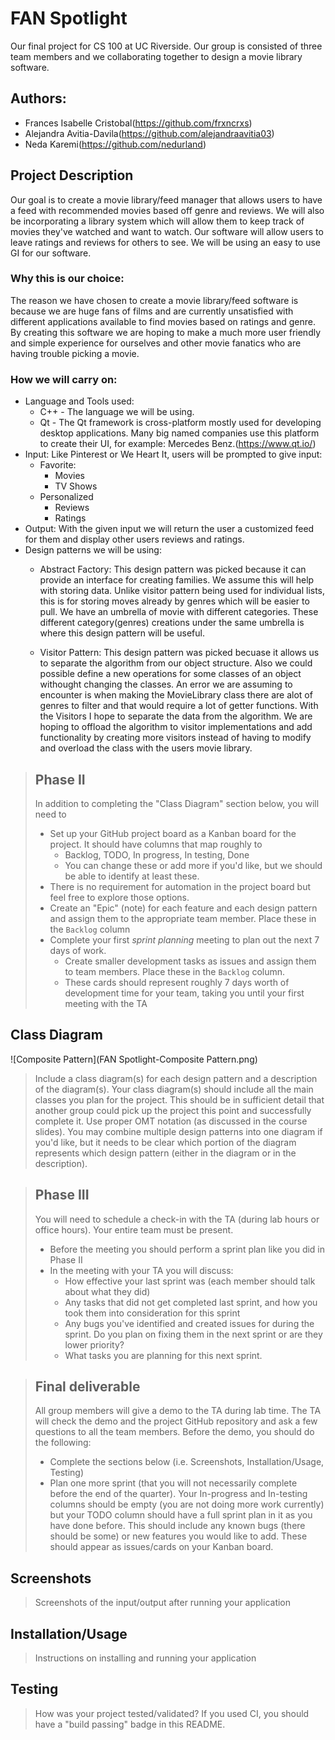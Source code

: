 # FAN Spotlight 
 Our final project for CS 100 at UC Riverside. Our group is consisted of three team members and we collaborating together to design a movie library software. 
## Authors: 
 * Frances Isabelle Cristobal(https://github.com/frxncrxs)
 * Alejandra Avitia-Davila(https://github.com/alejandraavitia03)
 * Neda Karemi(https://github.com/nedurland)


## Project Description
  Our goal is to create a movie library/feed manager that allows users to have a feed with recommended movies based off genre and reviews. We will also be incorporating a library system which will allow them to keep track of movies they've watched and want to watch. Our software will allow users to leave ratings and reviews for others to see. We will be using an easy to use GI for our software.
### Why this is our choice:
 The reason we have chosen to create a movie library/feed software is because we are huge fans of films and are currently unsatisfied with different applications available to find movies based on ratings and genre. By creating this software we are hoping to make a much more user friendly and simple experience for ourselves and other movie fanatics who are having trouble picking a movie.
### How we will carry on:
* Language and Tools used:
	* C++ - The language we will be using.
	* Qt  - The Qt framework is cross-platform mostly used for developing desktop applications. Many big named companies use this platform to create their UI, for example: Mercedes Benz.(https://www.qt.io/) 
* Input: 
	Like Pinterest or We Heart It, users will be prompted to give input:
	* Favorite:
		* Movies
		* TV Shows 
	* Personalized
		* Reviews 
		* Ratings
* Output: 
	With the given input we will return the user a customized feed for them and display other users reviews and ratings. 
* Design patterns we will be using:
	* Abstract Factory: This design pattern was picked because it can provide an interface for creating families. We assume this will help with storing data. Unlike visitor pattern being used for individual lists, this is for storing moves already by genres which will be easier to pull. We have an umbrella of movie with different categories. These different category(genres) creations under the same umbrella is where this design pattern will be useful.  

	* Visitor Pattern: This design pattern was picked becuase it allows us to separate the algorithm from our object structure. Also we could possible define a new operations for some classes of an object withought changing the classes. An error we are assuming to encounter is when making the MovieLibrary class there are alot of genres to filter and  that would require a lot of getter functions. With the Visitors I hope to separate the data from the algorithm. We are hoping to offload the algorithm to visitor implementations and add functionality by creating more visitors instead of having to modify and overload the class with the users movie library.    
		

 > ## Phase II
 > In addition to completing the "Class Diagram" section below, you will need to 
 > * Set up your GitHub project board as a Kanban board for the project. It should have columns that map roughly to 
 >   * Backlog, TODO, In progress, In testing, Done
 >   * You can change these or add more if you'd like, but we should be able to identify at least these.
 > * There is no requirement for automation in the project board but feel free to explore those options.
 > * Create an "Epic" (note) for each feature and each design pattern and assign them to the appropriate team member. Place these in the `Backlog` column
 > * Complete your first *sprint planning* meeting to plan out the next 7 days of work.
 >   * Create smaller development tasks as issues and assign them to team members. Place these in the `Backlog` column.
 >   * These cards should represent roughly 7 days worth of development time for your team, taking you until your first meeting with the TA
## Class Diagram
![Composite Pattern](FAN Spotlight-Composite Pattern.png)
 > Include a class diagram(s) for each design pattern and a description of the diagram(s). Your class diagram(s) should include all the main classes you plan for the project. This should be in sufficient detail that another group could pick up the project this point and successfully complete it. Use proper OMT notation (as discussed in the course slides). You may combine multiple design patterns into one diagram if you'd like, but it needs to be clear which portion of the diagram represents which design pattern (either in the diagram or in the description). 
 
 > ## Phase III
 > You will need to schedule a check-in with the TA (during lab hours or office hours). Your entire team must be present. 
 > * Before the meeting you should perform a sprint plan like you did in Phase II
 > * In the meeting with your TA you will discuss: 
 >   - How effective your last sprint was (each member should talk about what they did)
 >   - Any tasks that did not get completed last sprint, and how you took them into consideration for this sprint
 >   - Any bugs you've identified and created issues for during the sprint. Do you plan on fixing them in the next sprint or are they lower priority?
 >   - What tasks you are planning for this next sprint.

 > ## Final deliverable
 > All group members will give a demo to the TA during lab time. The TA will check the demo and the project GitHub repository and ask a few questions to all the team members. 
 > Before the demo, you should do the following:
 > * Complete the sections below (i.e. Screenshots, Installation/Usage, Testing)
 > * Plan one more sprint (that you will not necessarily complete before the end of the quarter). Your In-progress and In-testing columns should be empty (you are not doing more work currently) but your TODO column should have a full sprint plan in it as you have done before. This should include any known bugs (there should be some) or new features you would like to add. These should appear as issues/cards on your Kanban board. 
 
 ## Screenshots
 > Screenshots of the input/output after running your application
 ## Installation/Usage
 > Instructions on installing and running your application
 ## Testing
 > How was your project tested/validated? If you used CI, you should have a "build passing" badge in this README.
 
